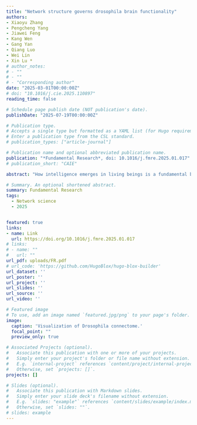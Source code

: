 ```yaml
---
title: "Network structure governs drosophila brain functionality"
authors:
- Xiaoyu Zhang
- Pengcheng Yang
- Jiawei Feng
- Kang Wen
- Gang Yan
- Qiang Luo
- Wei Lin
- Xin Lu *
# author_notes:
# - ""
# - ""
# - "Corresponding author"
date: "2025-03-01T00:00:00Z"
# doi: "10.1016/j.cie.2025.110897"
reading_time: false

# Schedule page publish date (NOT publication's date).
publishDate: "2025-07-19T00:00:00Z"

# Publication type.
# Accepts a single type but formatted as a YAML list (for Hugo requirements).
# Enter a publication type from the CSL standard.
# publication_types: ["article-journal"]

# Publication name and optional abbreviated publication name.
publication: "*Fundamental Research*, doi: 10.1016/j.fmre.2025.01.017"
# publication_short: "CAIE"

abstract: "How intelligence emerges in living beings is a fundamental but largely unanswered question in neuroscience. To address this challenge, we leveraged the largest available data set of adult Drosophila connectome, and constructed a comprehensive computational framework using simplified neuronal activation mechanisms to mimic the observed activation behavior within the connectome. The results revealed that even with rudimentary neuronal activation mechanisms, models grounded in real neuronal network structures can generate activation patterns strikingly analogous to those observed in the actual brain. A significant discovery was the consistency of activation patterns across various neuronal dynamic models with the same network structure. This consistency results therefore underscore the pivotal role of network topology in neural information processing, but challenge the prevailing view that solely relies on neuron count or complex individual neuron dynamics. Further analysis demonstrated a near-complete separation of the visual and the olfactory systems at the network level. Moreover, we found that the network distance, rather than spatial distance, is the primary determinant of activation patterns, and also that a reconnect rate of at least 1o/oo was sufficient to disrupt the previously observed activation patterns. We also observed synergistic effects between the brain hemispheres: Even with unilateral input stimuli, visual-related neurons in both hemispheres were activated, highlighting the importance of interhemispheric communication. All these findings suggest the crucial role of network structure in neural activation and offer novel insights into the fundamental principles governing brain functionality."

# Summary. An optional shortened abstract.
summary: Fundamental Research
tags:
  - Network science
  - 2025


featured: true
links:
- name: Link
  url: https://doi.org/10.1016/j.fmre.2025.01.017
# links:
# - name: ""
#   url: ""
url_pdf: uploads/FR.pdf
# url_code: 'https://github.com/HugoBlox/hugo-blox-builder'
url_dataset: ''
url_poster: ''
url_project: ''
url_slides: ''
url_source: ''
url_video: ''

# Featured image
# To use, add an image named `featured.jpg/png` to your page's folder. 
image:
  caption: 'Visualization of Drosophila connectome.'
  focal_point: ""
  preview_only: true

# Associated Projects (optional).
#   Associate this publication with one or more of your projects.
#   Simply enter your project's folder or file name without extension.
#   E.g. `internal-project` references `content/project/internal-project/index.md`.
#   Otherwise, set `projects: []`.
projects: []

# Slides (optional).
#   Associate this publication with Markdown slides.
#   Simply enter your slide deck's filename without extension.
#   E.g. `slides: "example"` references `content/slides/example/index.md`.
#   Otherwise, set `slides: ""`.
# slides: example
---
```


<!-- {{% callout note %}}
Click the *Cite* button above to demo the feature to enable visitors to import publication metadata into their reference management software.
{{% /callout %}}

{{% callout note %}}
Create your slides in Markdown - click the *Slides* button to check out the example.
{{% /callout %}} -->
<!-- 
Add the publication's **full text** or **supplementary notes** here. You can use rich formatting such as including [code, math, and images](https://docs.hugoblox.com/content/writing-markdown-latex/). -->

